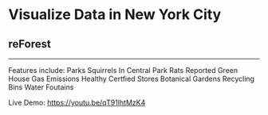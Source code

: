 # Visualize Data in New York City 
## reForest

----------------------------------------------------------------------------------------

Features include:
 Parks
 Squirrels In Central Park
 Rats
 Reported Green House Gas Emissions
 Healthy Certfied Stores
 Botanical Gardens
 Recycling Bins
 Water Foutains
 
 Live Demo: https://youtu.be/qT91lhtMzK4 
